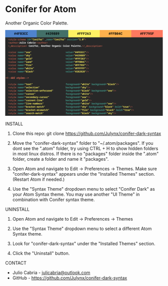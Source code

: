 # Conifer for Atom
Another Organic Color Palette.

![alt text](conifer_new.png)

INSTALL

1. Clone this repo: git clone https://github.com/Julynx/conifer-dark-syntax

2. Move the "conifer-dark-syntax" folder to "~/.atom/packages". If you dont see the ".atom" folder, try using CTRL + H to show hidden folders in most linux distros. If there is no "packages" folder inside the ".atom" folder, create a folder and name it "packages".
  
3. Open Atom and navigate to Edit -> Preferences -> Themes. Make sure "conifer-dark-syntax" appears under the "Installed Themes" section. (Restart Atom if needed.)
  
4. Use the "Syntax Theme" dropdown menu to select "Conifer Dark" as your Atom Syntax theme. You may use another "UI Theme" in combination with Conifer syntax theme.
  
UNINSTALL

1. Open Atom and navigate to Edit -> Preferences -> Themes

2. Use the "Syntax Theme" dropdown menu to select a different Atom Syntax theme.

3. Look for "conifer-dark-syntax" under the "Installed Themes" section.

4. Click the "Uninstall" button.
  
CONTACT
  
 - Julio Cabria - julicabria@outlook.com
 - GitHub - https://github.com/Julynx/conifer-dark-syntax
